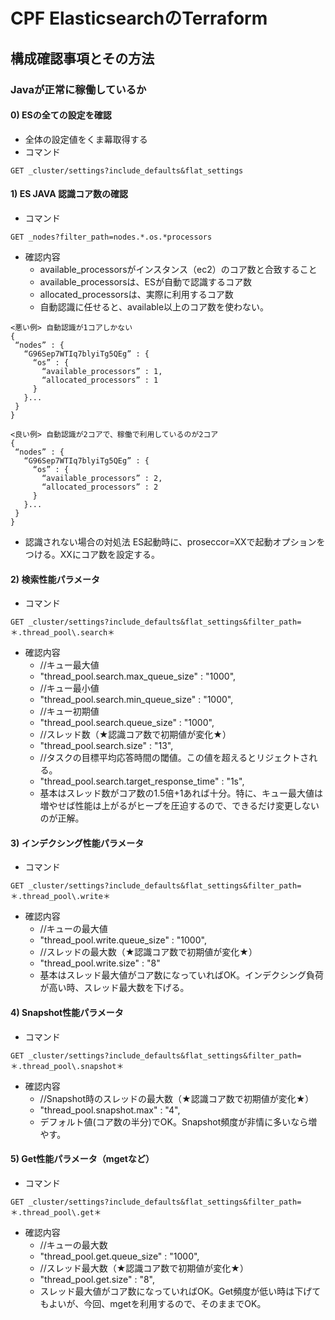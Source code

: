# CPF ElasticsearchのTerraform
## 構成確認事項とその方法

### Javaが正常に稼働しているか

#### 0) ESの全ての設定を確認
- 全体の設定値をくま幕取得する
- コマンド
```
GET _cluster/settings?include_defaults&flat_settings
```
#### 1) ES JAVA 認識コア数の確認
- コマンド
```
GET _nodes?filter_path=nodes.*.os.*processors
```
- 確認内容
    - available_processorsがインスタンス（ec2）のコア数と合致すること
    - available_processorsは、ESが自動で認識するコア数
    - allocated_processorsは、実際に利用するコア数
    - 自動認識に任せると、available以上のコア数を使わない。

```
<悪い例> 自動認識が1コアしかない
{
 “nodes” : {
   “G96Sep7WTIq7blyiTg5QEg” : {
     “os” : {
       “available_processors” : 1,
       “allocated_processors” : 1
     }
   }...
 }
}

<良い例> 自動認識が2コアで、稼働で利用しているのが2コア
{
 “nodes” : {
   “G96Sep7WTIq7blyiTg5QEg” : {
     “os” : {
       “available_processors” : 2,
       “allocated_processors” : 2
     }
   }...
 }
}
```

- 認識されない場合の対処法
ES起動時に、proseccor=XXで起動オプションをつける。XXにコア数を設定する。

#### 2) 検索性能パラメータ
- コマンド
```
GET _cluster/settings?include_defaults&flat_settings&filter_path=＊.thread_pool\.search＊
```

- 確認内容
    - //キュー最大値
    - "thread_pool.search.max_queue_size" : "1000",
    - //キュー最小値
    - "thread_pool.search.min_queue_size" : "1000",
    - //キュー初期値
    - "thread_pool.search.queue_size" : "1000",
    - //スレッド数（★認識コア数で初期値が変化★）
    - "thread_pool.search.size" : "13",
    - //タスクの目標平均応答時間の閾値。この値を超えるとリジェクトされる。
    - "thread_pool.search.target_response_time" : "1s",
    - 基本はスレッド数がコア数の1.5倍+1あれば十分。特に、キュー最大値は増やせば性能は上がるがヒープを圧迫するので、できるだけ変更しないのが正解。

#### 3) インデクシング性能パラメータ
- コマンド
```
GET _cluster/settings?include_defaults&flat_settings&filter_path=＊.thread_pool\.write＊
```
- 確認内容
    - //キューの最大値
    - "thread_pool.write.queue_size" : "1000",
    - //スレッドの最大数（★認識コア数で初期値が変化★）
    - "thread_pool.write.size" : "8"
    - 基本はスレッド最大値がコア数になっていればOK。インデクシング負荷が高い時、スレッド最大数を下げる。

#### 4) Snapshot性能パラメータ
- コマンド
```
GET _cluster/settings?include_defaults&flat_settings&filter_path=＊.thread_pool\.snapshot＊
```
- 確認内容
    - //Snapshot時のスレッドの最大数（★認識コア数で初期値が変化★）
    - "thread_pool.snapshot.max" : "4",
    - デフォルト値(コア数の半分)でOK。Snapshot頻度が非情に多いなら増やす。


#### 5) Get性能パラメータ（mgetなど）
- コマンド
```
GET _cluster/settings?include_defaults&flat_settings&filter_path=＊.thread_pool\.get＊
```
- 確認内容
    - //キューの最大数
    - "thread_pool.get.queue_size" : "1000",
    - //スレッド最大数（★認識コア数で初期値が変化★）
    - "thread_pool.get.size" : "8",
    - スレッド最大値がコア数になっていればOK。Get頻度が低い時は下げてもよいが、今回、mgetを利用するので、そのままでOK。